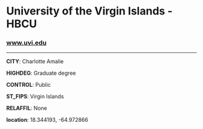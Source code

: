# University of the Virgin Islands - HBCU
### www.uvi.edu
---
**CITY**: Charlotte Amalie

**HIGHDEG**: Graduate degree

**CONTROL**: Public

**ST_FIPS**: Virgin Islands

**RELAFFIL**: None

**location**: 18.344193, -64.972866